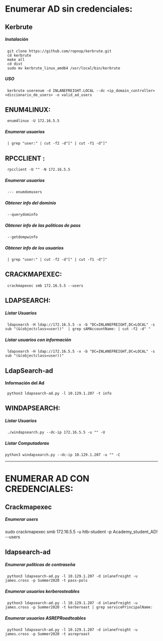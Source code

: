 # Enumerar AD sin credenciales:

## Kerbrute
##### Instalación
     git clone https://github.com/ropnop/kerbrute.git
     cd kerbrute
     make all
     cd dist
     sudo mv kerbrute_linux_amd64 /usr/local/bin/kerbrute 

##### USO
     kerbrute userenum -d INLANEFREIGHT.LOCAL --dc <ip_domain_controller> <diccionario_de_users> -o valid_ad_users


## ENUM4LINUX:
     enum4linux -U 172.16.5.5  

##### Enumerar usuarios

     | grep "user:" | cut -f2 -d"[" | cut -f1 -d"]"
     
## RPCCLIENT :
     rpcclient -U "" -N 172.16.5.5

##### Enumerar usuarios
     --- enumdomusers
     
##### Obtener info del dominio

     --querydominfo
##### Obtener info de las politicas de pass

     --getdompwinfo
##### Obtener info de los usuarios

     | grep "user:" | cut -f2 -d"[" | cut -f1 -d"]"


## CRACKMAPEXEC:
     crackmapexec smb 172.16.5.5 --users


## LDAPSEARCH:

##### Listar Usuarios
     ldapsearch -H ldap://172.16.5.5 -x -b "DC=INLANEFREIGHT,DC=LOCAL" -s sub "(&(objectclass=user))"  | grep sAMAccountName: | cut -f2 -d" "
     
##### Listar usuarios con información 

     ldapsearch -H ldap://172.16.5.5 -x -b "DC=INLANEFREIGHT,DC=LOCAL" -s sub "(&(objectclass=user))"
## LdapSearch-ad

#### Información del Ad
     python3 ldapsearch-ad.py -l 10.129.1.207 -t info


## WINDAPSEARCH:

##### Listar Usuarios
     ./windapsearch.py --dc-ip 172.16.5.5 -u "" -U
##### Listar Computadoras

    python3 windapsearch.py --dc-ip 10.129.1.207 -u "" -C

---

# ENUMERAR AD CON CREDENCIALES:
## Crackmapexec

##### Enumerar users
sudo crackmapexec smb 172.16.5.5 -u htb-student -p Academy_student_AD! --users

## ldapsearch-ad

##### Enumerar políticas de contraseña

     python3 ldapsearch-ad.py -l 10.129.1.207 -d inlanefreight -u james.cross -p Summer2020 -t pass-pols

##### Enumerar usuarios kerberosteables

     python3 ldapsearch-ad.py -l 10.129.1.207 -d inlanefreight -u james.cross -p Summer2020 -t kerberoast | grep servicePrincipalName:
##### Enumerar usuarios ASREPRoadteables

     python3 ldapsearch-ad.py -l 10.129.1.207 -d inlanefreight -u james.cross -p Summer2020 -t asreproast
